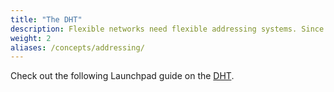 ```yaml
---
title: "The DHT"
description: Flexible networks need flexible addressing systems. Since libp2p is designed to work across a wide variety of networks, we need a way to work with a lot of different addressing schemes in a consistent way.
weight: 2
aliases: /concepts/addressing/
---
```


Check out the following Launchpad guide on the 
[DHT](https://curriculum.pl-launchpad.io/curriculum/libp2p/dht/).
